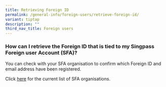 ```yaml
---
title: Retrieving Foreign ID
permalink: /general-info/foreign-users/retrieve-foreign-id/
variant: tiptap
description: ""
third_nav_title: Foreign users
---
```

<h3>How can I retrieve the Foreign ID that is tied to my Singpass Foreign user Account (SFA)?</h3>
<p>You can check with your SFA organisation to confirm which Foreign ID and
email address have been registered.&nbsp;</p>
<p>Click <a href="https://go.gov.sg/singpass-sfa-rplist" rel="noopener" target="_blank"><u>here</u></a> for
the current list of SFA organisations.</p>